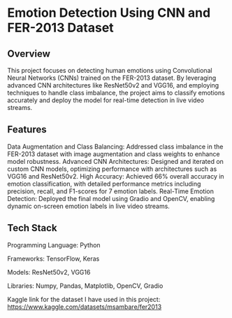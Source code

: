 # Emotion Detection Using CNN and FER-2013 Dataset
## Overview
This project focuses on detecting human emotions using Convolutional Neural Networks (CNNs) trained on the FER-2013 dataset. By leveraging advanced CNN architectures like ResNet50v2 and VGG16, and employing techniques to handle class imbalance, the project aims to classify emotions accurately and deploy the model for real-time detection in live video streams.

## Features
Data Augmentation and Class Balancing: Addressed class imbalance in the FER-2013 dataset with image augmentation and class weights to enhance model robustness.
Advanced CNN Architectures: Designed and iterated on custom CNN models, optimizing performance with architectures such as VGG16 and ResNet50v2.
High Accuracy: Achieved 66% overall accuracy in emotion classification, with detailed performance metrics including precision, recall, and F1-scores for 7 emotion labels.
Real-Time Emotion Detection: Deployed the final model using Gradio and OpenCV, enabling dynamic on-screen emotion labels in live video streams.

## Tech Stack
Programming Language: Python

Frameworks: TensorFlow, Keras

Models: ResNet50v2, VGG16

Libraries: Numpy, Pandas, Matplotlib, OpenCV, Gradio

Kaggle link for the dataset I have used in this project: https://www.kaggle.com/datasets/msambare/fer2013

